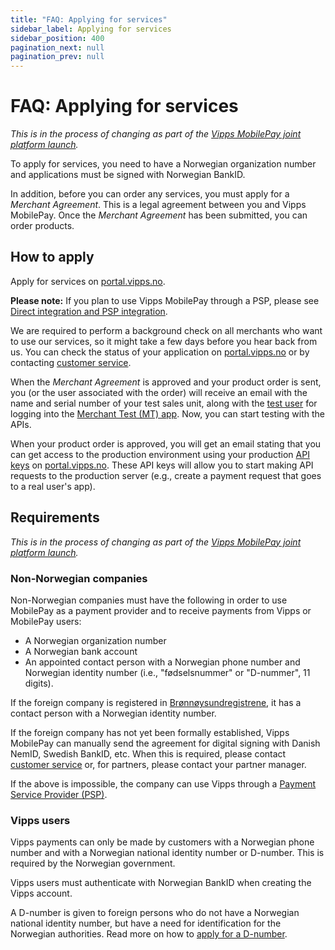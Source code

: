 ```yaml
---
title: "FAQ: Applying for services"
sidebar_label: Applying for services
sidebar_position: 400
pagination_next: null
pagination_prev: null
---
```


# FAQ: Applying for services

*This is in the process of changing as part of the [Vipps MobilePay joint platform launch](https://www.vippsmobilepay.com/#about).*

To apply for services, you need to have a Norwegian organization number
and applications must be signed with Norwegian BankID.

In addition, before you can order any services, you must apply for
a *Merchant Agreement*. This is a legal agreement between you and Vipps MobilePay.
Once the *Merchant Agreement* has been submitted, you can order
products.

## How to apply

Apply for services on
[portal.vipps.no](https://portal.vipps.no).

**Please note:** If you plan to use Vipps MobilePay through a PSP, please see
[Direct integration and PSP integration](../common-topics/direct-vs-psp.md).

We are required to perform a background check on all merchants who want to use our
services, so it might take a few days before you hear back from us.
You can check the status of your application on
[portal.vipps.no](https://portal.vipps.no)
or
by contacting [customer service](https://www.vipps.no/kontakt-oss/).

When the *Merchant Agreement* is approved and your product order is sent,
you (or the user associated with the order) will receive an email
with the name and serial number of your test sales unit, along with the
[test user](https://developer.vippsmobilepay.com/docs/test-environment/#test-users)
for logging into the
[Merchant Test (MT) app](https://developer.vippsmobilepay.com/docs/test-environment/#vipps-test-apps).
Now, you can start testing with the APIs.

When your product order is approved, you will get an email stating that you can
get access to the production environment using your production
[API keys](../common-topics/api-keys.md)
on
[portal.vipps.no](https://portal.vipps.no).
These API keys will allow you to start making API requests to the production server
(e.g., create a payment request that goes to a real user's app).

## Requirements

*This is in the process of changing as part of the [Vipps MobilePay joint platform launch](https://www.vippsmobilepay.com/#about).*

### Non-Norwegian companies

Non-Norwegian companies must have the following in order to use  MobilePay as a payment
provider and to receive payments from Vipps or MobilePay users:

* A Norwegian organization number
* A Norwegian bank account
* An appointed contact person with a Norwegian phone number and Norwegian
  identity number (i.e., "fødselsnummer" or "D-nummer", 11 digits).

If the foreign company is registered in
[Brønnøysundregistrene](https://www.brreg.no/),
it has a contact person with a Norwegian identity number.

If the foreign company has not yet been formally established, Vipps MobilePay can
manually send the agreement for digital signing with Danish NemID,
Swedish BankID, etc. When this is required, please contact
[customer service](https://vipps.no/kontakt-oss/)
or, for partners, please contact your partner manager.

If the above is impossible, the company can use Vipps through a
[Payment Service Provider (PSP)](https://vipps.no/produkter-og-tjenester/bedrift/ta-betalt-paa-nett/ta-betalt-paa-nett/#kom-i-gang-med-vipps-pa-nett-category-2).

### Vipps users

Vipps payments can only be made by customers with a Norwegian phone number and
with a Norwegian national identity number or D-number.
This is required by the Norwegian government.

Vipps users must authenticate with Norwegian BankID when creating the Vipps account.

A D-number is given to foreign persons who do not have a Norwegian national identity number,
but have a need for identification for the Norwegian authorities.
Read more on how to
[apply for a D-number](https://www.skatteetaten.no/en/person/foreign/norwegian-identification-number/).
